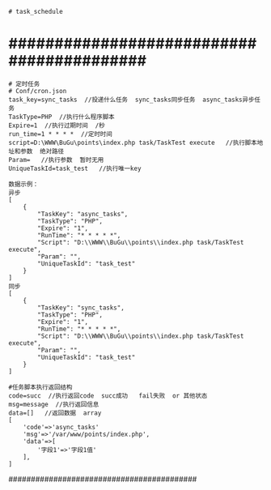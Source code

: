     # task_schedule
##########################################
===
    # 定时任务
    # Conf/cron.json
    task_key=sync_tasks  //投递什么任务  sync_tasks同步任务  async_tasks异步任务
    TaskType=PHP  //执行什么程序脚本
    Expire=1  //执行过期时间  /秒
    run_time=1 * * * *  //定时时间
    script=D:\WWW\BuGu\points\index.php task/TaskTest execute   //执行脚本地址和参数  绝对路径
    Param=   //执行参数  暂时无用
    UniqueTaskId=task_test   //执行唯一key

    数据示例：
    异步
    [
        {
            "TaskKey": "async_tasks",
            "TaskType": "PHP",
            "Expire": "1",
            "RunTime": "* * * * *",
            "Script": "D:\\WWW\\BuGu\\points\\index.php task/TaskTest execute",
            "Param": "",
            "UniqueTaskId": "task_test"
        }
    ]
    同步
    [
        {
            "TaskKey": "sync_tasks",
            "TaskType": "PHP",
            "Expire": "1",
            "RunTime": "* * * * *",
            "Script": "D:\\WWW\\BuGu\\points\\index.php task/TaskTest execute",
            "Param": "",
            "UniqueTaskId": "task_test"
        }
    ]

    #任务脚本执行返回结构
    code=succ  //执行返回code  succ成功   fail失败  or 其他状态
    msg=message  //执行返回信息
    data=[]   //返回数据  array
    [
        'code'=>'async_tasks'
        'msg'=>'/var/www/points/index.php',
        'data'=>[
            '字段1'=>'字段1值'
        ],
    ]
##########################################